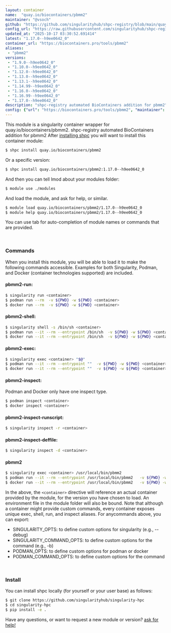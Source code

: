 ```yaml
---
layout: container
name:  "quay.io/biocontainers/pbmm2"
maintainer: "@vsoch"
github: "https://github.com/singularityhub/shpc-registry/blob/main/quay.io/biocontainers/pbmm2/container.yaml"
config_url: "https://raw.githubusercontent.com/singularityhub/shpc-registry/main/quay.io/biocontainers/pbmm2/container.yaml"
updated_at: "2025-10-17 03:30:52.691414"
latest: "1.17.0--h9ee0642_0"
container_url: "https://biocontainers.pro/tools/pbmm2"
aliases:
 - "pbmm2"
versions:
 - "1.9.0--h9ee0642_0"
 - "1.10.0--h9ee0642_0"
 - "1.12.0--h9ee0642_0"
 - "1.13.0--h9ee0642_0"
 - "1.13.1--h9ee0642_0"
 - "1.14.99--h9ee0642_0"
 - "1.16.0--h9ee0642_0"
 - "1.16.99--h9ee0642_0"
 - "1.17.0--h9ee0642_0"
description: "shpc-registry automated BioContainers addition for pbmm2"
config: {"url": "https://biocontainers.pro/tools/pbmm2", "maintainer": "@vsoch", "description": "shpc-registry automated BioContainers addition for pbmm2", "latest": {"1.17.0--h9ee0642_0": "sha256:c1ec77296850cbdb02621bca1addcc25e510aacdabbad753ab3b0b8ba43ccd52"}, "tags": {"1.9.0--h9ee0642_0": "sha256:0393f964d064053459ae410a0c8d313bbf5cd06b74906c53d13c094cb327ee79", "1.10.0--h9ee0642_0": "sha256:f00bb97c3e6fcec879acb3c5c485a154eae8a0582b84b5a43a3b2dbd168a4b38", "1.12.0--h9ee0642_0": "sha256:d16e5df5bfab75ff2defd2984ec6cb7665473e383045e2a075ea1261ae188861", "1.13.0--h9ee0642_0": "sha256:05cc02e1c9d211430f3862f305ba064af4f3b393ee3bbafd585f49adaef89fb0", "1.13.1--h9ee0642_0": "sha256:5e8ae8904d2e493bcd397293df4a59496afb6f82ee749e6d890ed4a115d080a0", "1.14.99--h9ee0642_0": "sha256:19ca8f306b0c1c61aad0bf914c2a291b9ea9b8437e28dbdb5d76f93b81a0dbdf", "1.16.0--h9ee0642_0": "sha256:4a01f9a3ede68cd018d8d2e79f8773f331f21b35c764ac48b8595709dbd417f7", "1.16.99--h9ee0642_0": "sha256:acce9b42ea7a60e6dc0307468b9f14443226d4e451ff2a505bb91b628325d707", "1.17.0--h9ee0642_0": "sha256:c1ec77296850cbdb02621bca1addcc25e510aacdabbad753ab3b0b8ba43ccd52"}, "docker": "quay.io/biocontainers/pbmm2", "aliases": {"pbmm2": "/usr/local/bin/pbmm2"}}
---
```


This module is a singularity container wrapper for quay.io/biocontainers/pbmm2.
shpc-registry automated BioContainers addition for pbmm2
After [installing shpc](#install) you will want to install this container module:


```bash
$ shpc install quay.io/biocontainers/pbmm2
```

Or a specific version:

```bash
$ shpc install quay.io/biocontainers/pbmm2:1.17.0--h9ee0642_0
```

And then you can tell lmod about your modules folder:

```bash
$ module use ./modules
```

And load the module, and ask for help, or similar.

```bash
$ module load quay.io/biocontainers/pbmm2/1.17.0--h9ee0642_0
$ module help quay.io/biocontainers/pbmm2/1.17.0--h9ee0642_0
```

You can use tab for auto-completion of module names or commands that are provided.

<br>

### Commands

When you install this module, you will be able to load it to make the following commands accessible.
Examples for both Singularity, Podman, and Docker (container technologies supported) are included.

#### pbmm2-run:

```bash
$ singularity run <container>
$ podman run --rm  -v ${PWD} -w ${PWD} <container>
$ docker run --rm  -v ${PWD} -w ${PWD} <container>
```

#### pbmm2-shell:

```bash
$ singularity shell -s /bin/sh <container>
$ podman run --it --rm --entrypoint /bin/sh  -v ${PWD} -w ${PWD} <container>
$ docker run --it --rm --entrypoint /bin/sh  -v ${PWD} -w ${PWD} <container>
```

#### pbmm2-exec:

```bash
$ singularity exec <container> "$@"
$ podman run --it --rm --entrypoint ""  -v ${PWD} -w ${PWD} <container> "$@"
$ docker run --it --rm --entrypoint ""  -v ${PWD} -w ${PWD} <container> "$@"
```

#### pbmm2-inspect:

Podman and Docker only have one inspect type.

```bash
$ podman inspect <container>
$ docker inspect <container>
```

#### pbmm2-inspect-runscript:

```bash
$ singularity inspect -r <container>
```

#### pbmm2-inspect-deffile:

```bash
$ singularity inspect -d <container>
```


#### pbmm2

```bash
$ singularity exec <container> /usr/local/bin/pbmm2
$ podman run --it --rm --entrypoint /usr/local/bin/pbmm2   -v ${PWD} -w ${PWD} <container> -c " $@"
$ docker run --it --rm --entrypoint /usr/local/bin/pbmm2   -v ${PWD} -w ${PWD} <container> -c " $@"
```



In the above, the `<container>` directive will reference an actual container provided
by the module, for the version you have chosen to load. An environment file in the
module folder will also be bound. Note that although a container
might provide custom commands, every container exposes unique exec, shell, run, and
inspect aliases. For anycommands above, you can export:

 - SINGULARITY_OPTS: to define custom options for singularity (e.g., --debug)
 - SINGULARITY_COMMAND_OPTS: to define custom options for the command (e.g., -b)
 - PODMAN_OPTS: to define custom options for podman or docker
 - PODMAN_COMMAND_OPTS: to define custom options for the command

<br>

### Install

You can install shpc locally (for yourself or your user base) as follows:

```bash
$ git clone https://github.com/singularityhub/singularity-hpc
$ cd singularity-hpc
$ pip install -e .
```

Have any questions, or want to request a new module or version? [ask for help!](https://github.com/singularityhub/singularity-hpc/issues)